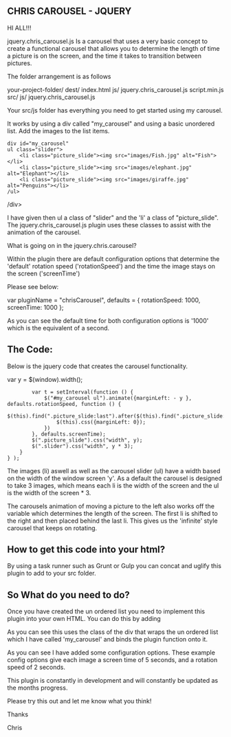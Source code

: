 ## CHRIS CAROUSEL - JQUERY 

HI ALL!!!

jquery.chris_carousel.js Is a carousel that uses a very basic concept to create a functional carousel that allows you to determine the length of time a picture is on the screen, and the time it takes to transition between pictures.

The folder arrangement is as follows

your-project-folder/
	dest/
	     index.html
	     js/
            jquery.chris_carousel.js
            script.min.js
    src/
        js/ 
           jquery.chris_carousel.js

Your src/js folder has everything you need to get started using my carousel.

It works by using a div called "my_carousel" and using a basic unordered list. Add the images to the list items.

    div id="my_carousel"
    ul class="slider">
    	<li class="picture_slide"><img src="images/Fish.jpg" alt="Fish"></li>
    	<li class="picture_slide"><img src="images/elephant.jpg" alt="Elephant"></li>
    	<li class="picture_slide"><img src="images/giraffe.jpg" alt="Penguins"></li>
    /ul>
  /div>

I have given then ul a class of "slider" and the 'li' a class of "picture_slide". The jquery.chris_carousel.js plugin uses these classes to assist with the animation of the carousel.

What is going on in the jquery.chris.carousel?

Within the plugin there are default configuration options that determine the 'default' rotation speed ('rotationSpeed') and the time the image stays on the screen ('screenTime')

Please see below:

var pluginName = "chrisCarousel",
    defaults = {
        rotationSpeed: 1000,
        screenTime: 1000
    };

As you can see the default time for both configuration options is '1000' which is the equivalent of a second.


## The Code:

Below is the jquery code that creates the carousel functionality.

 var y = $(window).width();
        
            var t = setInterval(function () {
                $("#my_carousel ul").animate({marginLeft: - y }, defaults.rotationSpeed, function () {
                    $(this).find(".picture_slide:last").after($(this).find(".picture_slide:first"));
                    $(this).css({marginLeft: 0});
                })
            }, defaults.screenTime);
            $(".picture_slide").css("width", y);
            $(".slider").css("width", y * 3);		
        }
    } );


The images (li) aswell as well as the carousel slider (ul) have a width based on the width of the window screen 'y'.
As a default the carousel is designed to take 3 images, which means each li is the width of the screen and the ul is the width of the screen * 3.

The carousels animation of moving a picture to the left also works off the variable which determines the length of the screen. 
The first li is shifted to the right and then placed behind the last li. This  gives us the 'infinite' style carousel that keeps on rotating.

## How to get this code into your html?

By using a task runner such as Grunt or Gulp you can concat and uglify this plugin to add to your src folder.

## So What do you need to do?

Once you have created the un ordered list you need to implement this plugin into your own HTML. You can do this by adding <script> tags within the html document itself or by creating a new file. 

Please see plugin implementaion code below:

<script> 
$( function() {
	$( "#my_carousel").chrisCarousel({
		rotationSpeed:2000,
		screenTime:5000
	});
} );
</script>

As you can see this uses the class of the div that wraps the un ordered list which I have called 'my_carousel' and binds the plugin function onto it. 

As you can see I have added some configuration options. These example config options give each image a screen time of 5 seconds, and a rotation speed of 2 seconds. 

This plugin is constantly in development and will constantly be updated as the months progress.

Please try this out and let me know what you think!

Thanks

Chris



